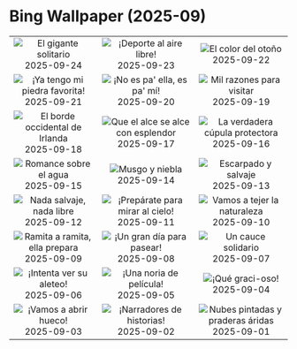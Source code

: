 # Bing Wallpaper (2025-09)

|  |  |  |
|:---:|:---:|:---:|
| ![](https://www.bing.com/th?id=OHR.BearLodge_ES-ES0617575565_400x240.jpg "El gigante solitario") 2025-09-24 | ![](https://www.bing.com/th?id=OHR.SportWeekTeide_ES-ES0590010437_400x240.jpg "¡Deporte al aire libre!") 2025-09-23 | ![](https://www.bing.com/th?id=OHR.AspenEquinox_ES-ES0554126679_400x240.jpg "El color del otoño") 2025-09-22 |
| ![](https://www.bing.com/th?id=OHR.IceOtters_ES-ES0527606822_400x240.jpg "¡Ya tengo mi piedra favorita!") 2025-09-21 | ![](https://www.bing.com/th?id=OHR.PaellaDay_ES-ES0490054669_400x240.jpg "¡No es pa' ella, es pa' mí!") 2025-09-20 | ![](https://www.bing.com/th?id=OHR.ThousandIslands_ES-ES0457398976_400x240.jpg "Mil razones para visitar") 2025-09-19 |
| ![](https://www.bing.com/th?id=OHR.DunquinIreland_ES-ES8742460168_400x240.jpg "El borde occidental de Irlanda") 2025-09-18 | ![](https://www.bing.com/th?id=OHR.YoungMoose_ES-ES6683972972_400x240.jpg "Que el alce se alce con esplendor") 2025-09-17 | ![](https://www.bing.com/th?id=OHR.OzoneEarth_ES-ES8514798418_400x240.jpg "La verdadera cúpula protectora") 2025-09-16 |
| ![](https://www.bing.com/th?id=OHR.Echasse_ES-ES8443490175_400x240.jpg "Romance sobre el agua") 2025-09-15 | ![](https://www.bing.com/th?id=OHR.HohWaterfall_ES-ES8372999914_400x240.jpg "Musgo y niebla") 2025-09-14 | ![](https://www.bing.com/th?id=OHR.PointReyesSeashore_ES-ES8209669177_400x240.jpg "Escarpado y salvaje") 2025-09-13 |
| ![](https://www.bing.com/th?id=OHR.SpinnerDolphins_ES-ES8128013547_400x240.jpg "Nada salvaje, nada libre") 2025-09-12 | ![](https://www.bing.com/th?id=OHR.ExtremaduraJamon_ES-ES8041175238_400x240.jpg "¡Prepárate para mirar al cielo!") 2025-09-11 | ![](https://www.bing.com/th?id=OHR.YorkshireHay_ES-ES7917729802_400x240.jpg "Vamos a tejer la naturaleza") 2025-09-10 |
| ![](https://www.bing.com/th?id=OHR.SwissSquirrel_ES-ES7836274977_400x240.jpg "Ramita a ramita, ella prepara") 2025-09-09 | ![](https://www.bing.com/th?id=OHR.LaJayaAsturiasDay_ES-ES0574508384_400x240.jpg "¡Un gran día para pasear!") 2025-09-08 | ![](https://www.bing.com/th?id=OHR.BlueGdansk_ES-ES7748880751_400x240.jpg "Un cauce solidario") 2025-09-07 |
| ![](https://www.bing.com/th?id=OHR.RufousHummer_ES-ES7667920526_400x240.jpg "¡Intenta ver su aleteo!") 2025-09-06 | ![](https://www.bing.com/th?id=OHR.SunsetPier_ES-ES7586673768_400x240.jpg "¡Una noria de película!") 2025-09-05 | ![](https://www.bing.com/th?id=OHR.WrestlingBears_ES-ES0873710105_400x240.jpg "¡Qué graci-oso!") 2025-09-04 |
| ![](https://www.bing.com/th?id=OHR.LaVueltaBilbao_ES-ES0567019335_400x240.jpg "¡Vamos a abrir hueco!") 2025-09-03 | ![](https://www.bing.com/th?id=OHR.DeadvleiTrees_ES-ES0322345638_400x240.jpg "¡Narradores de historias!") 2025-09-02 | ![](https://www.bing.com/th?id=OHR.ScottsBluff_ES-ES9472248274_400x240.jpg "Nubes pintadas y praderas áridas") 2025-09-01 |
